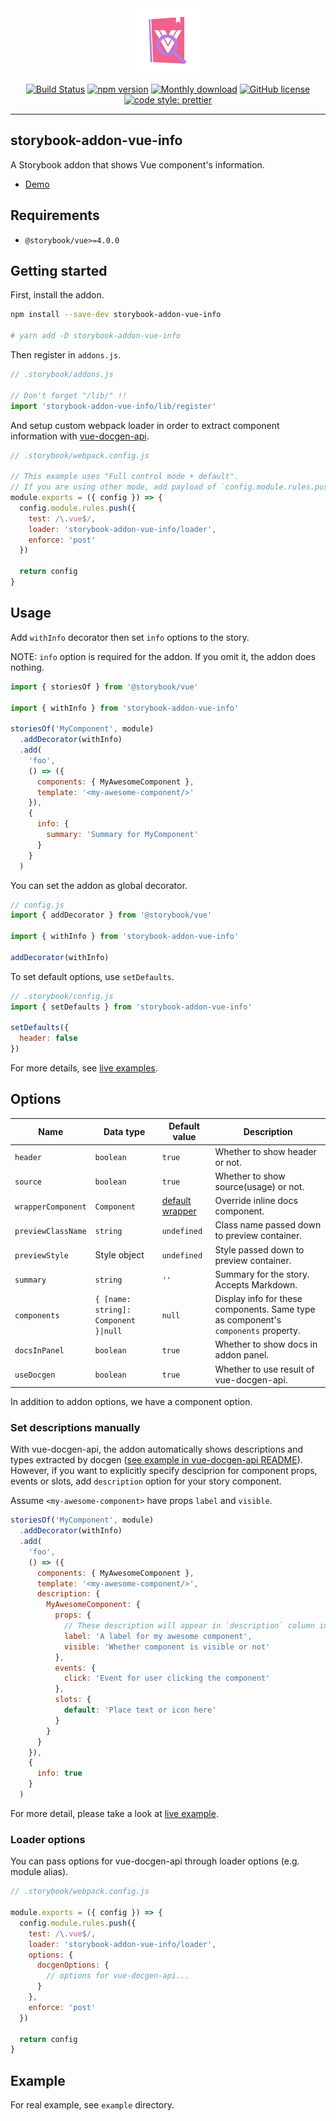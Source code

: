<div align="center">
  
  <img src="./assets/logo.png" width="104" alt="logo">
  <br/>

[![Build Status](https://travis-ci.com/pocka/storybook-addon-vue-info.svg?branch=master)](https://travis-ci.com/pocka/storybook-addon-vue-info)
[![npm version](https://badge.fury.io/js/storybook-addon-vue-info.svg)](https://badge.fury.io/js/storybook-addon-vue-info)
[![Monthly download](https://img.shields.io/npm/dm/storybook-addon-vue-info.svg)](https://www.npmjs.com/package/storybook-addon-vue-info)
[![GitHub license](https://img.shields.io/github/license/pocka/storybook-addon-vue-info.svg)](https://github.com/pocka/storybook-addon-vue-info/blob/master/LICENSE)
[![code style: prettier](https://img.shields.io/badge/code_style-prettier-ff69b4.svg)](https://github.com/prettier/prettier)

</div>

<hr/>

## storybook-addon-vue-info

A Storybook addon that shows Vue component's information.

- [Demo][live examples]

## Requirements

- `@storybook/vue>=4.0.0`

## Getting started

First, install the addon.

```sh
npm install --save-dev storybook-addon-vue-info

# yarn add -D storybook-addon-vue-info
```

Then register in `addons.js`.

```js
// .storybook/addons.js

// Don't forget "/lib/" !!
import 'storybook-addon-vue-info/lib/register'
```

And setup custom webpack loader in order to extract component information with [vue-docgen-api](https://github.com/vue-styleguidist/vue-docgen-api).

```js
// .storybook/webpack.config.js

// This example uses "Full control mode + default".
// If you are using other mode, add payload of `config.module.rules.push` to rules list.
module.exports = ({ config }) => {
  config.module.rules.push({
    test: /\.vue$/,
    loader: 'storybook-addon-vue-info/loader',
    enforce: 'post'
  })

  return config
}
```

## Usage

Add `withInfo` decorator then set `info` options to the story.

NOTE: `info` option is required for the addon. If you omit it, the addon does nothing.

```js
import { storiesOf } from '@storybook/vue'

import { withInfo } from 'storybook-addon-vue-info'

storiesOf('MyComponent', module)
  .addDecorator(withInfo)
  .add(
    'foo',
    () => ({
      components: { MyAwesomeComponent },
      template: '<my-awesome-component/>'
    }),
    {
      info: {
        summary: 'Summary for MyComponent'
      }
    }
  )
```

You can set the addon as global decorator.

```js
// config.js
import { addDecorator } from '@storybook/vue'

import { withInfo } from 'storybook-addon-vue-info'

addDecorator(withInfo)
```

To set default options, use `setDefaults`.

```js
// .storybook/config.js
import { setDefaults } from 'storybook-addon-vue-info'

setDefaults({
  header: false
})
```

For more details, see [live examples].

## Options

| Name               | Data type                             | Default value                                       | Description                                                                        |
| ------------------ | ------------------------------------- | --------------------------------------------------- | ---------------------------------------------------------------------------------- |
| `header`           | `boolean`                             | `true`                                              | Whether to show header or not.                                                     |
| `source`           | `boolean`                             | `true`                                              | Whether to show source(usage) or not.                                              |
| `wrapperComponent` | `Component`                           | [default wrapper](src/components/Wrapper/index.vue) | Override inline docs component.                                                    |
| `previewClassName` | `string`                              | `undefined`                                         | Class name passed down to preview container.                                       |
| `previewStyle`     | Style object                          | `undefined`                                         | Style passed down to preview container.                                            |
| `summary`          | `string`                              | `''`                                                | Summary for the story. Accepts Markdown.                                           |
| `components`       | `{ [name: string]: Component }\|null` | `null`                                              | Display info for these components. Same type as component's `components` property. |
| `docsInPanel`      | `boolean`                             | `true`                                              | Whether to show docs in addon panel.                                               |
| `useDocgen`        | `boolean`                             | `true`                                              | Whether to use result of vue-docgen-api.                                           |

In addition to addon options, we have a component option.

### Set descriptions manually

With vue-docgen-api, the addon automatically shows descriptions and types extracted by docgen ([see example in vue-docgen-api README](https://github.com/vue-styleguidist/vue-styleguidist/tree/dev/packages/vue-docgen-api#example)).
However, if you want to explicitly specify desciprion for component props, events or slots, add `description` option for your story component.

Assume `<my-awesome-component>` have props `label` and `visible`.

```js
storiesOf('MyComponent', module)
  .addDecorator(withInfo)
  .add(
    'foo',
    () => ({
      components: { MyAwesomeComponent },
      template: '<my-awesome-component/>',
      description: {
        MyAwesomeComponent: {
          props: {
            // These description will appear in `description` column in props table
            label: 'A label for my awesome component',
            visible: 'Whether component is visible or not'
          },
          events: {
            click: 'Event for user clicking the component'
          },
          slots: {
            default: 'Place text or icon here'
          }
        }
      }
    }),
    {
      info: true
    }
  )
```

For more detail, please take a look at [live example](https://storybook-addon-vue-info.netlify.com/?path=/story/examples-advance-usage--set-descriptions-manually).

### Loader options

You can pass options for vue-docgen-api through loader options (e.g. module alias).

```js
// .storybook/webpack.config.js

module.exports = ({ config }) => {
  config.module.rules.push({
    test: /\.vue$/,
    loader: 'storybook-addon-vue-info/loader',
    options: {
      docgenOptions: {
        // options for vue-docgen-api...
      }
    },
    enforce: 'post'
  })

  return config
}
```

## Example

For real example, see `example` directory.

[live examples]: https://storybook-addon-vue-info.netlify.com/?path=/story/examples-basic-usage--simple-example
